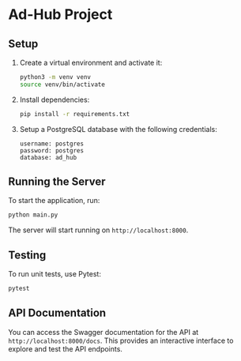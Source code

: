 # Ad-Hub Project

## Setup


1. Create a virtual environment and activate it:

   ```bash
   python3 -m venv venv
   source venv/bin/activate
   ```

2. Install dependencies:

   ```bash
   pip install -r requirements.txt
   ```

3. Setup a PostgreSQL database with the following credentials:

   ```
   username: postgres
   password: postgres
   database: ad_hub
   ```

## Running the Server

To start the application, run:

```bash
python main.py
```

The server will start running on `http://localhost:8000`.

## Testing

To run unit tests, use Pytest:

```bash
pytest
```

## API Documentation

You can access the Swagger documentation for the API at `http://localhost:8000/docs`. This provides an interactive interface to explore and test the API endpoints.

